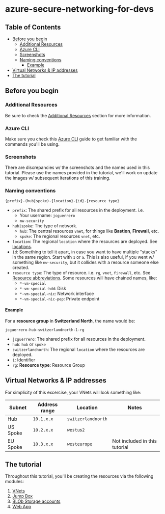 # azure-secure-networking-for-devs

## Table of Contents

- [Before you begin](#before-you-begin)
  - [Additional Resources](#additional-resources)
  - [Azure CLI](#azure-cli)
  - [Screenshots](#screenshots)
  - [Naming conventions](#naming-conventions)
    - [Example](#example)
- [Virtual Networks & IP addresses](#virtual-networks--ip-addresses)
- [The tutorial](#the-tutorial)

## Before you begin

### Additional Resources

Be sure to check the [Additional Resources](../README.md#additional-resources) section for more information.

### Azure CLI

Make sure you check this [Azure CLI](../az/cli.md) guide to get familiar with the commands you'll be using.

### Screenshots

There are discrepancies w/ the screenshots and the names used in this tutorial.
Please use the names provided in the tutorial, we'll work on update the images w/ subsequent iterations of this training.

### Naming conventions

`{prefix}-(hub|spoke)-{location}-{id}-{resource type}`

- `prefix`: The shared prefix for all resources in the deployment. i.e.
  - Your username: `jcguerrero`
  - `nw-security`
- `hub|spoke`: The type of network.
  - `hub`: The central resources `vnet`, for things like **Bastion**, **Firewall**, etc.
  - `spoke`: The regional resources `vnet`, etc.
- `location`: The regional `location` where the resources are deployed. See [locations](../locations.md).
- `id`: Something to tell it apart, in case you want to have multiple "stacks" in the same region. Start with `1` or `a`. This is also useful, if you went w/ something like `nw-security`, but it collides with a resource someone else created.
- `resource type`: The type of resource. i.e. `rg`, `vnet`, `firewall`, etc. See [Resource abbreviations](https://learn.microsoft.com/en-us/azure/cloud-adoption-framework/ready/azure-best-practices/resource-abbreviations). Some resources will have chained names, like:
  - `*-vm-special`
  - `*-vm-special-hdd`: Disk
  - `*-vm-special-nic`: Network interface
  - `*-vm-special-nic-pep`: Private endpoint

#### Example

For a **resource group** in **Switzerland North**, the name would be:

`jcguerrero-hub-switzerlandnorth-1-rg`

- `jcguerrero`: The shared prefix for all resources in the deployment.
- `hub`: `hub` or `spoke`
- `switzerlandnorth`: The regional `location` where the resources are deployed.
- `1`: Identifier
- `rg`: **Resource type**: Resource Group

## Virtual Networks & IP addresses

For simplicity of this excercise, your VNets will look something like:

| Subnet   | Address range | Location           | Notes                         |
| -------- | ------------- | ------------------ | ----------------------------- |
| Hub      | `10.1.x.x`    | `switzerlandnorth` |                               |
| US Spoke | `10.2.x.x`    | `westus2`          |                               |
| EU Spoke | `10.3.x.x`    | `westeurope`       | Not included in this tutorial |

## The tutorial

Throughout this tutorial, you'll be creating the resources via the following modules:

1. [VNets](./01/README.md)
1. [Jump Box](./02/README.md)
1. [BLOb Storage accounts](./03/README.md)
1. [Web App](./04/README.md)
